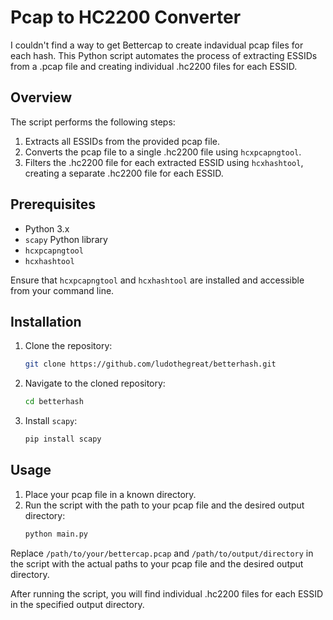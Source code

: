 # Pcap to HC2200 Converter

I couldn't find a way to get Bettercap to create indavidual pcap files for each hash. This Python script automates the process of extracting ESSIDs from a .pcap file and creating individual .hc2200 files for each ESSID.
## Overview

The script performs the following steps:
1. Extracts all ESSIDs from the provided pcap file.
2. Converts the pcap file to a single .hc2200 file using `hcxpcapngtool`.
3. Filters the .hc2200 file for each extracted ESSID using `hcxhashtool`, creating a separate .hc2200 file for each ESSID.

## Prerequisites

- Python 3.x
- `scapy` Python library
- `hcxpcapngtool`
- `hcxhashtool`

Ensure that `hcxpcapngtool` and `hcxhashtool` are installed and accessible from your command line.

## Installation

1. Clone the repository:
   ```bash
   git clone https://github.com/ludothegreat/betterhash.git
   ```
2. Navigate to the cloned repository:
   ```bash
   cd betterhash
   ```
3. Install `scapy`:
   ```bash
   pip install scapy
   ```

## Usage

1. Place your pcap file in a known directory.
2. Run the script with the path to your pcap file and the desired output directory:
   ```bash
   python main.py
   ```

Replace `/path/to/your/bettercap.pcap` and `/path/to/output/directory` in the script with the actual paths to your pcap file and the desired output directory.

After running the script, you will find individual .hc2200 files for each ESSID in the specified output directory.
